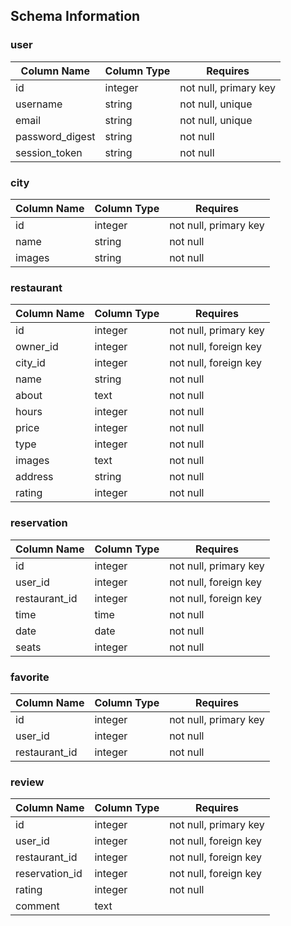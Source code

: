 <h2>Schema Information</h2>

<h3>user</h3>

| Column Name | Column Type | Requires |
| --- | --- | --- |
| id | integer | not null, primary key |
| username | string | not null, unique |
| email | string | not null, unique |
| password_digest | string | not null |
| session_token | string | not null |

<h3>city</h3>

| Column Name | Column Type | Requires |
| --- | --- | --- |
| id | integer | not null, primary key |
| name | string | not null |
| images | string | not null |

<h3>restaurant</h3>

| Column Name | Column Type | Requires |
| --- | --- | --- |
| id | integer | not null, primary key |
| owner_id | integer | not null, foreign key |
| city_id | integer | not null, foreign key |
| name | string | not null |
| about | text | not null |
| hours | integer | not null |
| price | integer | not null |
| type | integer | not null |
| images | text | not null |
| address | string | not null |
| rating | integer | not null |

<h3>reservation</h3>

| Column Name | Column Type | Requires |
| --- | --- | --- |
| id | integer | not null, primary key |
| user_id | integer | not null, foreign key |
| restaurant_id | integer | not null, foreign key |
| time | time | not null |
| date | date | not null |
| seats | integer | not null |

<h3>favorite</h3>

| Column Name | Column Type | Requires |
| --- | --- | --- |
| id | integer | not null, primary key |
| user_id | integer | not null |
| restaurant_id | integer | not null |

<h3>review</h3>

| Column Name | Column Type | Requires |
| --- | --- | --- |
| id | integer | not null, primary key |
| user_id | integer | not null, foreign key |
| restaurant_id | integer | not null, foreign key |
| reservation_id | integer | not null, foreign key |
| rating | integer | not null |
| comment | text | |
